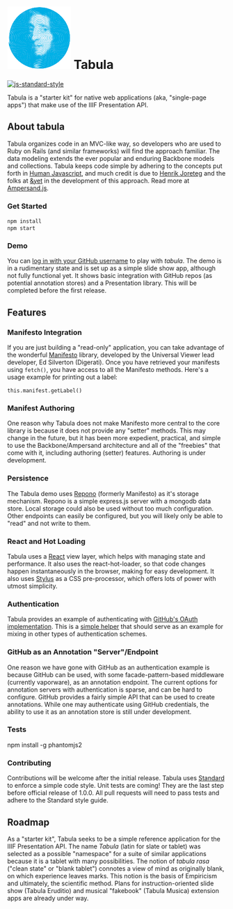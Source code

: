 ![tabula icon](tabula.png?raw=true) Tabula
=============================================================================
[![js-standard-style](https://img.shields.io/badge/code%20style-standard-brightgreen.svg)](http://standardjs.com/)

Tabula is a "starter kit" for native web applications (aka, "single-page apps") that make use of the IIIF Presentation API.

## About tabula
Tabula organizes code in an MVC-like way, so developers who are used to Ruby on Rails (and similar frameworks) will find the approach familiar.  The data modeling extends the ever popular and enduring Backbone models and collections. Tabula keeps code simple by adhering to the concepts put forth in [Human Javascript](http://read.humanjavascript.com/), and much credit is due to [Henrik Joreteg](https://joreteg.com/) and the folks at [&yet](https://andyet.com/) in the development of this approach.  Read more at [Ampersand.js](https://ampersandjs.com/).

### Get Started
```
npm install
npm start
```

### Demo
You can [log in with your GitHub username](https://tabula.surge.sh) to play with _tabula_.  The demo is in a rudimentary state and is set up as a simple slide show app, although not fully functional yet.  It shows basic integration with GitHub repos (as potential annotation stores) and a Presentation library. This will be completed before the first release.

## Features

### Manifesto Integration
If you are just building a "read-only" application, you can take advantage of the wonderful [Manifesto](http://blog.edsilv.com/manifesto/) library, developed by the Universal Viewer lead developer, Ed Silverton (Digerati).  Once you have retrieved your manifests using ```fetch()```, you have access to all the Manifesto methods.  Here's a usage example for printing out a label:

```
this.manifest.getLabel()
```

### Manifest Authoring
One reason why Tabula does not make Manifesto more central to the core library is because it does not provide any "setter" methods.  This may change in the future, but it has been more expedient, practical, and simple to use the Backbone/Ampersand architecture and all of the "freebies" that come with it, including authoring (setter) features. Authoring is under development.

### Persistence
The Tabula demo uses [Repono](https://github.com/sdellis/repono) (formerly Manifesto) as it's storage mechanism. Repono is a simple express.js server with a mongodb data store.  Local storage could also be used without too much configuration.  Other endpoints can easily be configured, but you will likely only be able to "read" and not write to them.

### React and Hot Loading
Tabula uses a [React](https://facebook.github.io/react/) view layer, which helps with managing state and performance.  It also uses the react-hot-loader, so that code changes happen instantaneously in the browser, making for easy development.  It also uses [Stylus](https://learnboost.github.io/stylus/) as a CSS pre-processor, which offers lots of power with utmost simplicity.

### Authentication
Tabula provides an example of authenticating with [GitHub's OAuth implementation](https://developer.github.com/v3/oauth/).  This is a [simple helper](https://github.com/sdellis/tabula/blob/master/src/helpers/github-mixin.js) that should serve as an example for mixing in other types of authentication schemes.

### GitHub as an Annotation "Server"/Endpoint
One reason we have gone with GitHub as an authentication example is because GitHub can be used, with some facade-pattern-based middleware (currently vaporware), as an annotation endpoint.  The current options for annotation servers with authentication is sparse, and can be hard to configure.  GitHub provides a fairly simple API that can be used to create annotations.  While one may authenticate using GitHub credentials, the ability to use it as an annotation store is still under development.

### Tests
npm install -g phantomjs2

### Contributing
Contributions will be welcome after the initial release.  Tabula uses [Standard](http://standardjs.com/) to enforce a simple code style.  Unit tests are coming! They are the last step before official release of 1.0.0.  All pull requests will need to pass tests and adhere to the Standard style guide.

## Roadmap
As a "starter kit", Tabula seeks to be a simple reference application for the IIIF Presentation API.  The name _Tabula_ (latin for slate or tablet) was selected as a possible "namespace" for a suite of similar applications because it is a tablet with many possibilities.  The notion of _tabula rasa_ ("clean state" or "blank tablet") connotes a view of mind as originally blank, on which experience leaves marks.  This notion is the basis of Empiricism and ultimately, the scientific method.  Plans for instruction-oriented slide show (Tabula Eruditio) and musical "fakebook" (Tabula Musica) extension apps are already under way.

